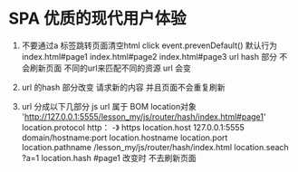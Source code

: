 # SPA 优质的现代用户体验
1. 不要通过a 标签跳转页面清空html
    click event.prevenDefault() 默认行为
    index.html#page1
    index.html#page2
    index.html#page3
    url hash 部分   不会刷新页面
    不同的url来匹配不同的资源
    url 会变
2. url 的hash 部分改变 请求新的内容
    并且页面不会重复刷新

3. url 分成以下几部分
    js url 属于 BOM location对象
    'http://127.0.0.1:5555/lesson_my/js/router/hash/index.html#page1'
    location.protocol   http： -》 https
    location.host   127.0.0.1:5555   domain/hostname:port
        location.hostname
        location.port
    location.pathname   /lesson_my/js/router/hash/index.html
    location.seach   ?a=1
    location.hash   #page1
        改变时 不去刷新页面